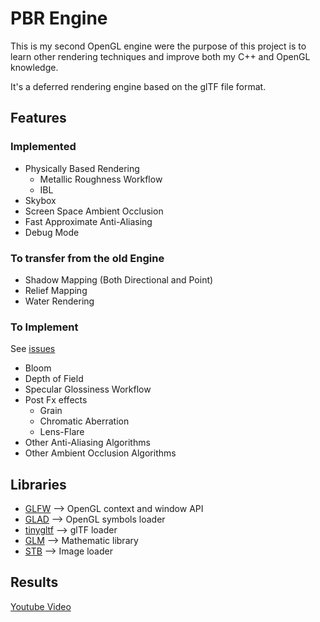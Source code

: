 # PBR Engine

This is my second OpenGL engine were the purpose of this project is to learn other rendering techniques and improve both my C++ and OpenGL knowledge.

It's a deferred rendering engine based on the glTF file format. 

## Features

### Implemented
- Physically Based Rendering
  - Metallic Roughness Workflow
  - IBL
- Skybox
- Screen Space Ambient Occlusion
- Fast Approximate Anti-Aliasing
- Debug Mode

### To transfer from the old Engine
- Shadow Mapping (Both Directional and Point)
- Relief Mapping
- Water Rendering

### To Implement
See [issues](https://github.com/AlexandreGIRARD/engine-2.0/issues)
- Bloom
- Depth of Field
- Specular Glossiness Workflow
- Post Fx effects
  - Grain
  - Chromatic Aberration
  - Lens-Flare  
- Other Anti-Aliasing Algorithms
- Other Ambient Occlusion Algorithms


## Libraries
- [GLFW](https://www.glfw.org/) --> OpenGL context and window API
- [GLAD](https://github.com/Dav1dde/glad) --> OpenGL symbols loader
- [tinygltf](https://github.com/syoyo/tinygltf) --> glTF loader
- [GLM](https://glm.g-truc.net/0.9.2/api/index.html) --> Mathematic library
- [STB](https://github.com/nothings/stb) --> Image loader

## Results

[Youtube Video](https://www.youtube.com/watch?v=GBET792NKIw)
